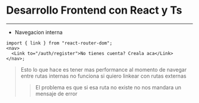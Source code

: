 # Desarrollo Frontend con React y Ts

---

- Navegacion interna

```tsx
import { link } from "react-router-dom";
<nav>
  <Link to="/auth/register">No tienes cuenta? Creala aca</Link>
</nav>;
```

> Esto lo que hace es tener mas performance al momento de navegar entre rutas internas no funciona si quiero linkear con rutas externas
>
> > El problema es que si esa ruta no existe no nos mandara un mensaje de error
